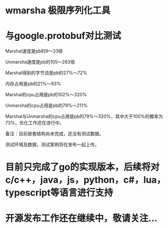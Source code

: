 # wmarsha 极限序列化工具

# 与google.protobuf对比测试

Marshal速度是pb的9～33倍

Unmarsha速度是pb的105～263倍

Marshal得到的字节流是pb的27%～72%

内存占用是pb的21%～93%

Marshal的cpu占用是pb的102%～320%

Unmarsha的cpu占用是pb的79%～211%

Marshal与Unmarsha的cpu占用是pb的79%～320%，其中大于100%的概率为73%，优化工作还在进行中。

备注：目前嵌套结构尚未完成，还没有测试数据。

测试环境及数据，测试案例将在发布一起上传。

# 目前只完成了go的实现版本，后续将对c/c++，java，js，python，c#，lua，typescript等语言进行支持
# 开源发布工作还在继续中，敬请关注...
